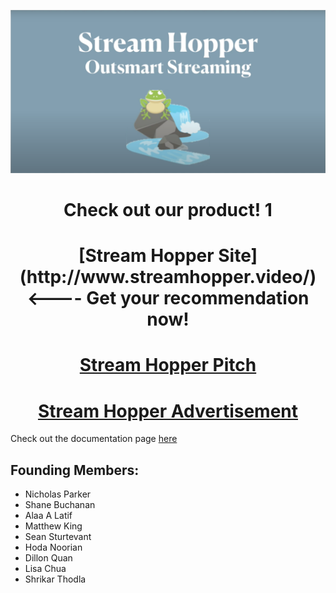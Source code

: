 <p align = 'center'>
  <img src=srthop_logo.png width = 700>
  </p>

<center> 
<h1>Check out our product! 1</h1>

<h1> [Stream Hopper Site](http://www.streamhopper.video/) <---- Get your recommendation now! </h1>

# [Stream Hopper Pitch](https://youtu.be/LxyyNk5sFxc)

# [Stream Hopper Advertisement](https://youtu.be/n6VAeDgY7sI)
 </center>

Check out the documentation page [here](https://msds698.github.io/2020-product-analytics-group-project-group1/)

## Founding Members:
- Nicholas Parker
- Shane Buchanan
- Alaa A Latif
- Matthew King
- Sean Sturtevant
- Hoda Noorian
- Dillon Quan
- Lisa Chua
- Shrikar Thodla
